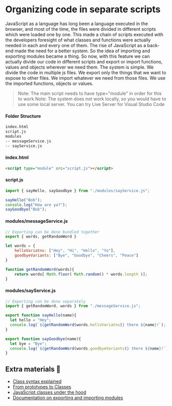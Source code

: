 # Organizing code in separate scripts

JavaScript as a language has long been a language executed in the browser, and most of the time, the files were divided in different scripts which were loaded one by one. This made a chain of scripts executed with the developers foresight of what classes and functions were actually needed in each and every one of them. The rise of JavaScript as a back-end made the need for a better system. So the idea of importing and exporting modules became a thing. So now, with this feature we can actually divide our code in different scripts and export or import functions, values and objects wherever we need them. The system is simple. We divide the code in multiple js files. We export only the things that we want to expose to other files. We import whatever we need from those files. We use the imported functions, objects or values. 
> Note: The main script needs to have type="module" in order for this to work
> Note: The system does not work locally, so you would have to use some local server. You can try Live Server for Visual Studio Code

#### Folder Structure
```txt
index.html
script.js
modules
-- messageService.js
-- sayService.js
```

#### index.html
```html
<script type="module" src="script.js"></script> 
```

#### script.js
```js
import { sayHello, sayGoodbye } from "./modules/sayService.js";

sayHello("Bob");
console.log("How are ya?");
sayGoodbye("Bob");
```

#### modules/messageService.js
```js
// Exporting can be done bundled together
export { words, getRandomWord }

let words = {
    helloVariatns: ["Hey", "Hi", "Hello", "Yo"],
    goodbyeVariants: ["Bye", "Goodbye", "Cheers", "Peace"]
}

function getRandomWord(words){
    return words[ Math.floor( Math.random() * words.length )];
}
```

#### modules/sayService.js
```js
// Exporting can be done separately
import { getRandomWord, words } from "./messageService.js";

export function sayHello(name){
  let hello = "Hey";
  console.log(`${getRandomWord(words.helloVariatns)} there ${name}!`);
}

export function sayGoodbye(name){
  let bye = "Bye";
  console.log(`${getRandomWord(words.goodbyeVariants)} there ${name}!`);
}
```


## Extra materials 📘
* [Class syntax explained](https://javascript.info/class)
* [From prototypes to Classes](https://www.digitalocean.com/community/tutorials/understanding-classes-in-javascript)
* [JavaScript classes under the hood](https://medium.com/tech-tajawal/javascript-classes-under-the-hood-6b26d2667677)
* [Documentation on exporting and importing modules](https://developer.mozilla.org/en-US/docs/Web/JavaScript/Guide/Modules)
